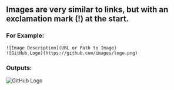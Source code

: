 ## Images are very similar to links, but with an exclamation mark (!) at the start.
### For Example:
```
![Image Description](URL or Path to Image)
![GitHub Logo](https://github.com/images/logo.png)

```
### Outputs:
![GitHub Logo](https://github.com/images/logo.png)





